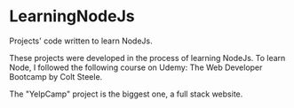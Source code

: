 # LearningNodeJs
Projects' code written to learn NodeJs.

These projects were developed in the process of learning NodeJs. To learn Node, I followed the following course on Udemy:
The Web Developer Bootcamp by Colt Steele.

The "YelpCamp" project is the biggest one, a full stack website.
